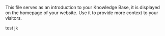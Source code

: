 This file serves as an introduction to your Knowledge Base, it is displayed on the homepage of your website. Use it to provide more context to your visitors.



test jk

